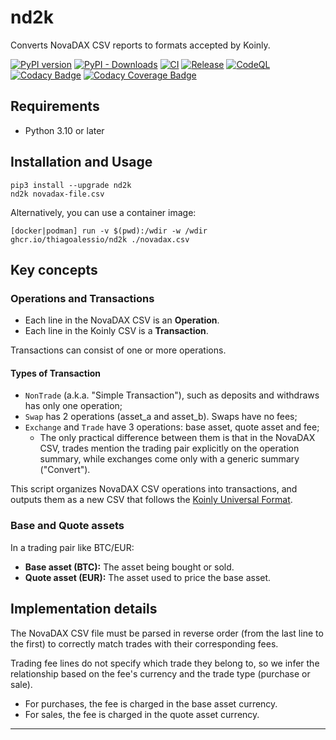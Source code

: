 # nd2k

Converts NovaDAX CSV reports to formats accepted by Koinly.

[![PyPI version][pypi_badge]][pypi_project_url]
[![PyPI - Downloads][pypi_downloads_badge]][pypi_project_url]
[![CI][ci_badge]][ci_project_url]
[![Release][release_badge]][release_project_url]
[![CodeQL][codeql_badge]][codeql_project_url]
[![Codacy Badge][codacy_badge]][codacy_project_url]
[![Codacy Coverage Badge][codacy_coverage_badge]][codacy_project_url]

## Requirements

* Python 3.10 or later

## Installation and Usage

	pip3 install --upgrade nd2k
	nd2k novadax-file.csv

Alternatively, you can use a container image:

	[docker|podman] run -v $(pwd):/wdir -w /wdir ghcr.io/thiagoalessio/nd2k ./novadax.csv

## Key concepts

### Operations and Transactions

* Each line in the NovaDAX CSV is an **Operation**.
* Each line in the Koinly CSV is a **Transaction**.

Transactions can consist of one or more operations.

#### Types of Transaction

* `NonTrade` (a.k.a. "Simple Transaction"), such as deposits and withdraws has
  only one operation;
* `Swap` has 2 operations (asset_a and asset_b). Swaps have no fees;
* `Exchange` and `Trade` have 3 operations: base asset, quote asset and fee;
  * The only practical difference between them is that in the NovaDAX CSV,
    trades mention the trading pair explicitly on the operation summary,
    while exchanges come only with a generic summary ("Convert").

This script organizes NovaDAX CSV operations into transactions, and outputs
them as a new CSV that follows the [Koinly Universal Format][].

### Base and Quote assets

In a trading pair like BTC/EUR:

* **Base asset (BTC):** The asset being bought or sold.
* **Quote asset (EUR):** The asset used to price the base asset.

## Implementation details

The NovaDAX CSV file must be parsed in reverse order (from the last line to the first)
to correctly match trades with their corresponding fees.

Trading fee lines do not specify which trade they belong to, so we infer the relationship
based on the fee's currency and the trade type (purchase or sale).

* For purchases, the fee is charged in the base asset currency.
* For sales, the fee is charged in the quote asset currency.

---
[pypi_badge]: https://badge.fury.io/py/nd2k.svg?icon=si%3Apython
[pypi_project_url]: https://pypi.org/project/nd2k/
[pypi_downloads_badge]: https://img.shields.io/pypi/dm/nd2k
[ci_badge]: https://github.com/thiagoalessio/nd2k/actions/workflows/ci.yml/badge.svg?event=push&branch=main
[ci_project_url]: https://github.com/thiagoalessio/nd2k/actions/workflows/ci.yml
[release_badge]: https://github.com/thiagoalessio/nd2k/actions/workflows/release.yml/badge.svg
[release_project_url]: https://github.com/thiagoalessio/nd2k/actions/workflows/release.yml
[codeql_badge]: https://github.com/thiagoalessio/nd2k/actions/workflows/github-code-scanning/codeql/badge.svg
[codeql_project_url]: https://github.com/thiagoalessio/nd2k/actions/workflows/github-code-scanning/codeql
[codacy_badge]: https://app.codacy.com/project/badge/Grade/e26d4581b014425fba78028573b15f98
[codacy_coverage_badge]: https://app.codacy.com/project/badge/Coverage/e26d4581b014425fba78028573b15f98
[codacy_project_url]: https://app.codacy.com/gh/thiagoalessio/nd2k/dashboard
[Koinly Universal Format]: https://support.koinly.io/en/articles/9489976-how-to-create-a-custom-csv-file-with-your-data#3-universal-format
